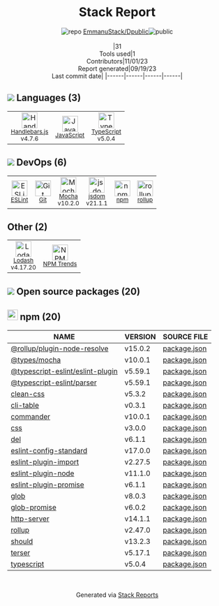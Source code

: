 <div align="center">

# Stack Report
![](https://img.stackshare.io/repo.svg "repo") [EmmanuStack/Dpublic](https://github.com/EmmanuStack/Dpublic)![](https://img.stackshare.io/public_badge.svg "public")
<br/><br/>
|31<br/>Tools used|1<br/>Contributors|11/01/23 <br/>Report generated|09/19/23<br/>Last commit date|
|------|------|------|------|
</div>

## <img src='https://img.stackshare.io/languages.svg'/> Languages (3)
<table><tr>
  <td align='center'>
  <img width='36' height='36' src='https://img.stackshare.io/service/1143/Handlebars.png' alt='Handlebars.js'>
  <br>
  <sub><a href="http://handlebarsjs.com/">Handlebars.js</a></sub>
  <br>
  <sub>v4.7.6</sub>
</td>

<td align='center'>
  <img width='36' height='36' src='https://img.stackshare.io/service/1209/javascript.jpeg' alt='JavaScript'>
  <br>
  <sub><a href="https://developer.mozilla.org/en-US/docs/Web/JavaScript">JavaScript</a></sub>
  <br>
  <sub></sub>
</td>

<td align='center'>
  <img width='36' height='36' src='https://img.stackshare.io/service/1612/bynNY5dJ.jpg' alt='TypeScript'>
  <br>
  <sub><a href="http://www.typescriptlang.org">TypeScript</a></sub>
  <br>
  <sub>v5.0.4</sub>
</td>

</tr>
</table>

## <img src='https://img.stackshare.io/devops.svg'/> DevOps (6)
<table><tr>
  <td align='center'>
  <img width='36' height='36' src='https://img.stackshare.io/service/3337/Q4L7Jncy.jpg' alt='ESLint'>
  <br>
  <sub><a href="http://eslint.org/">ESLint</a></sub>
  <br>
  <sub></sub>
</td>

<td align='center'>
  <img width='36' height='36' src='https://img.stackshare.io/service/1046/git.png' alt='Git'>
  <br>
  <sub><a href="http://git-scm.com/">Git</a></sub>
  <br>
  <sub></sub>
</td>

<td align='center'>
  <img width='36' height='36' src='https://img.stackshare.io/service/832/mocha.png' alt='Mocha'>
  <br>
  <sub><a href="http://mochajs.org/">Mocha</a></sub>
  <br>
  <sub>v10.2.0</sub>
</td>

<td align='center'>
  <img width='36' height='36' src='https://img.stackshare.io/service/7054/preview.jpeg' alt='jsdom'>
  <br>
  <sub><a href="https://github.com/jsdom/jsdom">jsdom</a></sub>
  <br>
  <sub>v21.1.1</sub>
</td>

<td align='center'>
  <img width='36' height='36' src='https://img.stackshare.io/service/1120/lejvzrnlpb308aftn31u.png' alt='npm'>
  <br>
  <sub><a href="https://www.npmjs.com/">npm</a></sub>
  <br>
  <sub></sub>
</td>

<td align='center'>
  <img width='36' height='36' src='https://img.stackshare.io/service/4423/zE8RTn9E_400x400.jpg' alt='rollup'>
  <br>
  <sub><a href="http://rollupjs.org/">rollup</a></sub>
  <br>
  <sub></sub>
</td>

</tr>
</table>

## Other (2)
<table><tr>
  <td align='center'>
  <img width='36' height='36' src='https://img.stackshare.io/service/2438/lodash.png' alt='Lodash'>
  <br>
  <sub><a href="https://lodash.com">Lodash</a></sub>
  <br>
  <sub>v4.17.20</sub>
</td>

<td align='center'>
  <img width='36' height='36' src='https://img.stackshare.io/service/12294/empty-logo-square.png' alt='NPM Trends'>
  <br>
  <sub><a href="https://www.npmtrends.com/">NPM Trends</a></sub>
  <br>
  <sub></sub>
</td>

</tr>
</table>


## <img src='https://img.stackshare.io/group.svg' /> Open source packages (20)</h2>

## <img width='24' height='24' src='https://img.stackshare.io/service/1120/lejvzrnlpb308aftn31u.png'/> npm (20)

|NAME|VERSION|SOURCE FILE|
|------|------|------|
|[@rollup/plugin-node-resolve](https://github.com/rollup/plugins/tree/master/packages/node-resolve/)|v15.0.2|[package.json](https://github.com/EmmanuStack/Dpublic/blob/main/package.json)|
|[@types/mocha](http://definitelytyped.org/)|v10.0.1|[package.json](https://github.com/EmmanuStack/Dpublic/blob/main/package.json)|
|[@typescript-eslint/eslint-plugin](https://github.com/typescript-eslint/typescript-eslint)|v5.59.1|[package.json](https://github.com/EmmanuStack/Dpublic/blob/main/package.json)|
|[@typescript-eslint/parser](https://github.com/typescript-eslint/typescript-eslint)|v5.59.1|[package.json](https://github.com/EmmanuStack/Dpublic/blob/main/package.json)|
|[clean-css](https://github.com/jakubpawlowicz/clean-css)|v5.3.2|[package.json](https://github.com/EmmanuStack/Dpublic/blob/main/package.json)|
|[cli-table](https://github.com/Automattic/cli-table)|v0.3.1|[package.json](https://github.com/EmmanuStack/Dpublic/blob/main/package.json)|
|[commander](https://github.com/tj/commander.js)|v10.0.1|[package.json](https://github.com/EmmanuStack/Dpublic/blob/main/package.json)|
|[css](https://github.com/reworkcss/css)|v3.0.0|[package.json](https://github.com/EmmanuStack/Dpublic/blob/main/package.json)|
|[del](https://github.com/sindresorhus/del)|v6.1.1|[package.json](https://github.com/EmmanuStack/Dpublic/blob/main/package.json)|
|[eslint-config-standard](https://github.com/standard/eslint-config-standard)|v17.0.0|[package.json](https://github.com/EmmanuStack/Dpublic/blob/main/package.json)|
|[eslint-plugin-import](https://github.com/benmosher/eslint-plugin-import)|v2.27.5|[package.json](https://github.com/EmmanuStack/Dpublic/blob/main/package.json)|
|[eslint-plugin-node](https://github.com/mysticatea/eslint-plugin-node)|v11.1.0|[package.json](https://github.com/EmmanuStack/Dpublic/blob/main/package.json)|
|[eslint-plugin-promise](https://github.com/xjamundx/eslint-plugin-promise)|v6.1.1|[package.json](https://github.com/EmmanuStack/Dpublic/blob/main/package.json)|
|[glob](https://github.com/isaacs/node-glob)|v8.0.3|[package.json](https://github.com/EmmanuStack/Dpublic/blob/main/package.json)|
|[glob-promise](https://github.com/ahmadnassri/glob-promise)|v6.0.2|[package.json](https://github.com/EmmanuStack/Dpublic/blob/main/package.json)|
|[http-server](https://github.com/http-party/http-server)|v14.1.1|[package.json](https://github.com/EmmanuStack/Dpublic/blob/main/package.json)|
|[rollup](https://github.com/rollup/rollup)|v2.47.0|[package.json](https://github.com/EmmanuStack/Dpublic/blob/main/package.json)|
|[should](https://github.com/shouldjs/should.js)|v13.2.3|[package.json](https://github.com/EmmanuStack/Dpublic/blob/main/package.json)|
|[terser](https://terser.org)|v5.17.1|[package.json](https://github.com/EmmanuStack/Dpublic/blob/main/package.json)|
|[typescript](https://www.typescriptlang.org/)|v5.0.4|[package.json](https://github.com/EmmanuStack/Dpublic/blob/main/package.json)|

<br/>
<div align='center'>

Generated via [Stack Reports](https://stackshare.io/stack-report)

